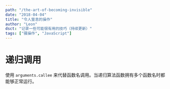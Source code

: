 ```yaml
---
path: "/the-art-of-becoming-invisible"
date: "2018-04-04"
title: "令人窒息的操作"
author: "Leon"
dsct: "记录一些可能很有用的技巧（持续更新）"
tags: ["骚操作", "JavaScript"]
---
```


# 递归调用

使用 `arguments.callee` 来代替函数名调用。当递归算法函数拥有多个函数名时都能够正常运行。

